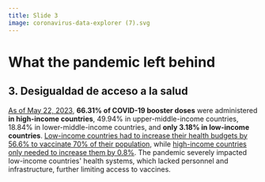 ```yaml
---
title: Slide 3
image: coronavirus-data-explorer (7).svg
---
```


# What the pandemic left behind
## 3. Desigualdad de acceso a la salud

[As of May 22, 2023](https://ourworldindata.org/coronavirus#explore-the-global-situation), **66.31% of COVID-19 booster doses** were administered **in high-income countries**, 49.94% in upper-middle-income countries, 18.84% in lower-middle-income countries, and **only 3.18% in low-income countries**. [Low-income countries had to increase their health budgets by 56.6% to vaccinate 70% of their population](https://www.bsg.ox.ac.uk/research/covid-19-government-response-tracker), while [high-income countries only needed to increase them by 0.8%](https://www.bsg.ox.ac.uk/research/covid-19-government-response-tracker). The pandemic severely impacted low-income countries' health systems, which lacked personnel and infrastructure, further limiting access to vaccines.
